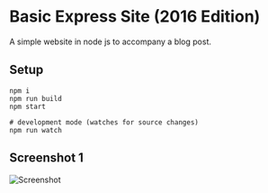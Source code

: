 # Basic Express Site (2016 Edition)

A simple website in node js to accompany a blog post.

## Setup

```
npm i
npm run build
npm start

# development mode (watches for source changes)
npm run watch
```

## Screenshot 1

![Screenshot](https://raw.githubusercontent.com/bengourley/basic-express-site-2016/master/screenshot.png)

